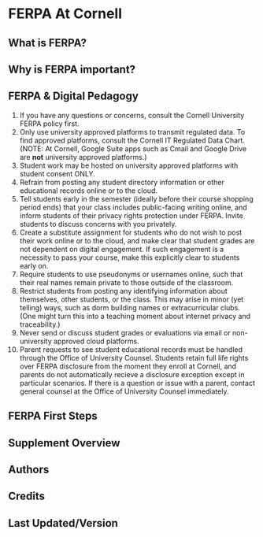 # FERPA At Cornell

## What is FERPA?

## Why is FERPA important?

## FERPA & Digital Pedagogy

1. If you have any questions or concerns, consult the Cornell University FERPA policy first.
2. Only use university approved platforms to transmit regulated data. To find approved platforms, consult the Cornell IT Regulated Data Chart. (NOTE: At Cornell, Google Suite apps such as Cmail and Google Drive are **not** university approved platforms.)
3. Student work may be hosted on university approved platforms with student consent ONLY.
4. Refrain from posting any student directory information or other educational records online or to the cloud.
5. Tell students early in the semester (ideally before their course shopping period ends) that your class includes public-facing writing online, and inform students of their privacy rights protection under FERPA. Invite students to discuss concerns with you privately.  
6. Create a substitute assignment for students who do not wish to post their work online or to the cloud, and make clear that student grades are not dependent on digital engagement. If such engagement is a necessity to pass your course, make this explicitly clear to students early on.
7. Require students to use pseudonyms or usernames online, such that their real names remain private to those outside of the classroom. 
8. Restrict students from posting any identifying information about themselves, other students, or the class. This may arise in minor (yet telling) ways, such as dorm building names or extracurricular clubs. (One might turn this into a teaching moment about internet privacy and traceability.)
9. Never send or discuss student grades or evaluations via email or non-university approved cloud platforms. 
10. Parent requests to see student educational records must be handled through the Office of University Counsel. Students retain full life rights over FERPA disclosure from the moment they enroll at Cornell, and parents do not automatically recieve a disclosure exception except in particular scenarios. If there is a question or issue with a parent, contact general counsel at the Office of University Counsel immediately. 

## FERPA First Steps

## Supplement Overview

## Authors

## Credits

## Last Updated/Version

